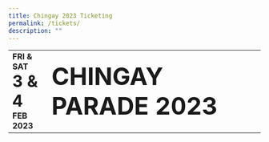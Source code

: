 ```yaml
---
title: Chingay 2023 Ticketing
permalink: /tickets/
description: ""
---
```

<table border="0">
    <tr>
        <td> 
          <div style="text-align: center;"> 
	<span style= "font-size: 1rem; font-weight: bold;">
		FRI & SAT
	</span><br>
	<span style= "font-size: 2rem; font-weight: bold;">
		3 & 4
	</span><br>
	<span style= "font-size: 1rem; font-weight: bold;">
		FEB 2023
	</span><br>
</div>
        </td>
        <td> 
          <span style= "font-size: 3rem; font-weight: bold;">
		CHINGAY PARADE 2023
	</span>
        </td>
</table>